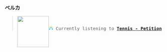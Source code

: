 ### ベルカ
<blockquote>
<kbd>
<a href="https://www.youtube.com/results?search_query=Tennis+Petition" target="_blank">
    <img align="left" width="100" height="100" src="https:&#x2F;&#x2F;lastfm.freetls.fastly.net&#x2F;i&#x2F;u&#x2F;174s&#x2F;1dcb5ec68b2d47a7a29d2e75c20579a7.png">
</a>
</br>
<pre align="center"><img height="14" width="14" src="assets/listening.png"> Currently listening to <b><a href="https://www.youtube.com/results?search_query=Tennis+Petition" target="_blank">Tennis - Petition</a> </b></pre>
</kbd>
</blockquote>



